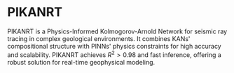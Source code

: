# PIKANRT
PIKANRT is a Physics-Informed Kolmogorov-Arnold Network for seismic ray tracing in complex geological environments. It combines KANs' compositional structure with PINNs' physics constraints for high accuracy and scalability. PIKANRT achieves $R^2 > 0.98$ and fast inference, offering a robust solution for real-time geophysical modeling.
